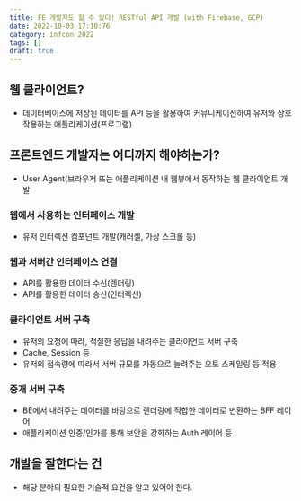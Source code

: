```yaml
---
title: FE 개발자도 할 수 있다! RESTful API 개발 (with Firebase, GCP)
date: 2022-10-03 17:10:76
category: infcon 2022
tags: []
draft: true
---
```


## 웹 클라이언트?

- 데이터베이스에 저장된 데이터를 API 등을 활용하여 커뮤니케이션하여 유저와 상호작용하는 애플리케이션(프로그램)

## 프론트엔드 개발자는 어디까지 해야하는가?

- User Agent(브라우저 또는 애플리케이션 내 웹뷰에서 동작하는 웹 클라이언트 개발

### 웹에서 사용하는 인터페이스 개발

- 유저 인터렉션 컴포넌트 개발(캐러셀, 가상 스크롤 등)

### 웹과 서버간 인터페이스 연결

- API를 활용한 데이터 수신(렌더링)
- API를 활용한 데이터 송신(인터렉션)

### 클라이언트 서버 구축

- 유저의 요청에 따라, 적절한 응답을 내려주는 클라이언트 서버 구축
- Cache, Session 등
- 유저의 접속량에 따라서 서버 규모를 자동으로 늘려주는 오토 스케일링 등 적용

### 중개 서버 구축

- BE에서 내려주는 데이터를 바탕으로 렌더링에 적합한 데이터로 변환하는 BFF 레이어
- 애플리케이션 인증/인가를 통해 보안을 강화하는 Auth 레이어 등

## 개발을 잘한다는 건

- 해당 분야의 필요한 기술적 요건을 알고 있어야 한다.
